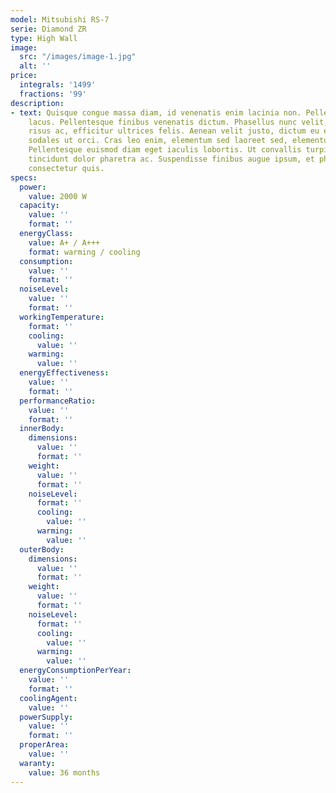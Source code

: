 ```yaml
---
model: Mitsubishi RS-7
serie: Diamond ZR
type: High Wall
image:
  src: "/images/image-1.jpg"
  alt: ''
price:
  integrals: '1499'
  fractions: '99'
description:
- text: Quisque congue massa diam, id venenatis enim lacinia non. Pellentesque a luctus
    lacus. Pellentesque finibus venenatis dictum. Phasellus nunc velit, laoreet vestibulum
    risus ac, efficitur ultrices felis. Aenean velit justo, dictum eu eleifend consequat,
    sodales ut orci. Cras leo enim, elementum sed laoreet sed, elementum vitae diam.
    Pellentesque euismod diam eget iaculis lobortis. Ut convallis turpis urna, at
    tincidunt dolor pharetra ac. Suspendisse finibus augue ipsum, et pharetra ligula
    consectetur quis.
specs:
  power:
    value: 2000 W
  capacity:
    value: ''
    format: ''
  energyClass:
    value: A+ / A+++
    format: warming / cooling
  consumption:
    value: ''
    format: ''
  noiseLevel:
    value: ''
    format: ''
  workingTemperature:
    format: ''
    cooling:
      value: ''
    warming:
      value: ''
  energyEffectiveness:
    value: ''
    format: ''
  performanceRatio:
    value: ''
    format: ''
  innerBody:
    dimensions:
      value: ''
      format: ''
    weight:
      value: ''
      format: ''
    noiseLevel:
      format: ''
      cooling:
        value: ''
      warming:
        value: ''
  outerBody:
    dimensions:
      value: ''
      format: ''
    weight:
      value: ''
      format: ''
    noiseLevel:
      format: ''
      cooling:
        value: ''
      warming:
        value: ''
  energyConsumptionPerYear:
    value: ''
    format: ''
  coolingAgent:
    value: ''
  powerSupply:
    value: ''
    format: ''
  properArea:
    value: ''
  waranty:
    value: 36 months
--- 
```

